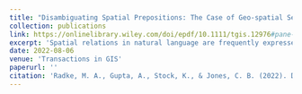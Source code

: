 ```yaml
---
title: "Disambiguating Spatial Prepositions: The Case of Geo-spatial Sense Detection"
collection: publications
link: https://onlinelibrary.wiley.com/doi/epdf/10.1111/tgis.12976#pane-pcw-references
excerpt: 'Spatial relations in natural language are frequently expressed through prepositions. Thus, in the locative expressions “New York in the United States” and “the house on the river” the prepositions “in” and “on,” respectively, serve to communicate the relationships in space between the subject and object of the preposition. Automatic detection of the use of prepositions in a spatial and in particular a geo-spatial sense that refers to geographic context is of interest in supporting automated methods for determining the actual geographic location referred to by locative expressions. This work focuses on disambiguation of prepositions in natural language, with the goal of distinguishing whether a preposition is used in a specifically geo-spatial sense. We conduct machine learning experiments that demonstrate the clear benefit for geo-spatial sense detection of using transformer model deep learning methods when compared with a variety of methods, that include Naive Bayes, support vector machine, and random forest classifiers with handcrafted linguistic features, and a bag of words approach with a meta-classifier that adds geo-spatial features. The best performance was obtained with the Bidirectional Encoder Representation from Transformer-based XLNet transformer model, with a best precision of 0.96 and an F1 score of 0.94 when evaluated on a corpus of natural language expressions that were annotated for this task. We also conducted experiments to detect generic spatial sense, in which the best F1 score, of 0.95, was again obtained with XLNet. [Code](https://github.com/abhibha1807/Detecting-Geospatialness-of-Prepositions)'
date: 2022-08-06
venue: 'Transactions in GIS'
paperurl: ''
citation: 'Radke, M. A., Gupta, A., Stock, K., & Jones, C. B. (2022). Disambiguating spatial prepositions: The case of geo-spatial sense detection. Transactions in GIS, 00, 1–31. https://doi.org/10.1111/tgis.12976'
---
```

<!-- This paper is about the number 1. The number 2 is left for future work. -->

<!-- [Download paper here](https://onlinelibrary.wiley.com/doi/epdf/10.1111/tgis.12976#pane-pcw-references) -->




